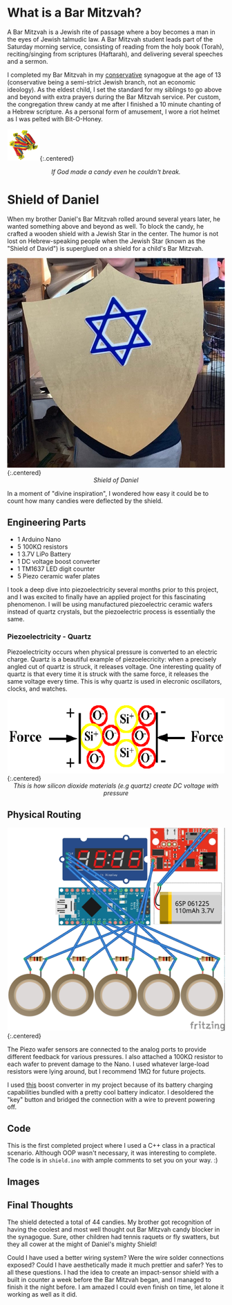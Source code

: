 <style>
img + em {
  display: block;
  text-align: center;
  margin: auto;
}
img.centered {
  display: block;
  margin-left: auto;
  margin-right: auto;
}
img[alt=Bit-O-Honey] { width: 15%; margin: auto;}
img[alt=Shield of Daniel] { width: 50%; margin: auto;}
</style>

# What is a Bar Mitzvah?
A Bar Mitzvah is a Jewish rite of passage where a boy becomes a man in the eyes of Jewish talmudic law. A Bar Mitzvah student leads part of the Saturday morning service, consisting of reading from the holy book (Torah), reciting/singing from scriptures (Haftarah), and delivering several speeches and a sermon.

I completed my Bar Mitzvah in my [conservative](https://www.myjewishlearning.com/article/conservative-judaism-how-the-middle-became-a-movement/) synagogue at the age of 13 (conservative being a semi-strict Jewish branch, not an economic ideology). As the eldest child, I set the standard for my siblings to go above and beyond with extra prayers during the Bar Mitzvah service. Per custom, the congregation threw candy at me after I finished a 10 minute chanting of a Hebrew scripture. As a personal form of amusement, I wore a riot helmet as I was pelted with Bit-O-Honey.

![Bit-O-Honey](images/bit-o-honey.png){:.centered}
<center><em>If God made a candy even</em> he <em>couldn't break.</em></center>

# Shield of Daniel
When my brother Daniel's Bar Mitzvah rolled around several years later, he wanted something above and beyond as well. To block the candy, he crafted a wooden shield with a Jewish Star in the center. The humor is not lost on Hebrew-speaking people when the Jewish Star (known as the "Shield of David") is superglued on a shield for a child's Bar Mitzvah.

![Shield of Daniel](images/shield-of-daniel.jpeg){:.centered}
*Shield of Daniel*

In a moment of "divine inspiration", I wondered how easy it could be to count how many candies were deflected by the shield.

## Engineering Parts
- 1 Arduino Nano
- 5 100KΩ resistors
- 1 3.7V LiPo Battery
- 1 DC voltage boost converter
- 1 TM1637 LED digit counter
- 5 Piezo ceramic wafer plates

I took a deep dive into piezoelectricity several months prior to this project, and I was excited to finally have an applied project for this fascinating phenomenon. I will be using manufactured piezoelectric ceramic wafers instead of quartz crystals, but the piezoelectric process is essentially the same.
### Piezoelectricity - Quartz
Piezoelectricity occurs when physical pressure is converted to an electric charge. Quartz is a beautiful example of piezoelecricity: when a precisely angled cut of quartz is struck, it releases voltage. One interesting quality of quartz is that every time it is struck with the same force, it releases the same voltage every time. This is why quartz is used in elecronic oscillators, clocks, and watches. 

![Silicon Dioxide](images/silicon-dioxide.gif){:.centered}
*This is how silicon dioxide materials (e.g quartz) create DC voltage with pressure*

## Physical Routing

![Fritzing Model](images/shield-bb.jpg){:.centered}

The Piezo wafer sensors are connected to the analog ports to provide different feedback for various pressures. I also attached a 100KΩ resistor to each wafer to prevent damage to the Nano. I used whatever large-load resistors were lying around, but I recommend 1MΩ for future projects.

I used [this](https://www.amazon.com/MakerFocus-Discharge-Integrated-Charging-Protection/dp/B07PZT3ZW2/) boost converter in my project because of its battery charging capabilities bundled with a pretty cool battery indicator. I desoldered the "key" button and bridged the connection with a wire to prevent powering off.

## Code

This is the first completed project where I used a C++ class in a practical scenario. Although OOP wasn't necessary, it was interesting to complete. The code is in `shield.ino` with ample comments to set you on your way. :)

## Images

## Final Thoughts
The shield detected a total of 44 candies. My brother got recognition of having the coolest and most well thought out Bar Mitzvah candy blocker in the synagogue. Sure, other children had tennis raquets or fly swatters, but they all cower at the might of Daniel's mighty Shield!

Could I have used a better wiring system? Were the wire solder connections exposed? Could I have aesthetically made it much prettier and safer? Yes to all these questions. I had the idea to create an impact-sensor shield with a built in counter a week before the Bar Mitzvah began, and I managed to finish it the night before. I am amazed I could even finish on time, let alone it working as well as it did.
